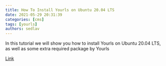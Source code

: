 ```yaml
---
title: How To Install Yourls on Ubuntu 20.04 LTS 
date: 2021-05-29 20:31:39
categories: [cms]
tags: [yourls]
authors: sedlav
---
```


In this tutorial we will show you how to install Yourls on Ubuntu 20.04 LTS, as well as some extra required package by Yourls

[Link](https://idroot.us/install-yourls-on-ubuntu-20-04/)
